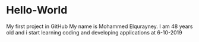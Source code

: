 # Hello-World
My first project in GitHub
My name is Mohammed Elqurayney. I am 48 years old and i start learning coding and developing applications at 6-10-2019
